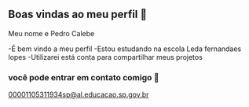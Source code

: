 ## Boas vindas ao meu perfil 🖤

Meu nome e Pedro Calebe

-É bem vindo a meu perfil
-Estou estudando na escola Leda fernandaes lopes
-Utilizarei está conta para compartilhar meus projetos

### você pode entrar em contato comigo 📧

00001105311934sp@al.educacao.sp.gov.br
